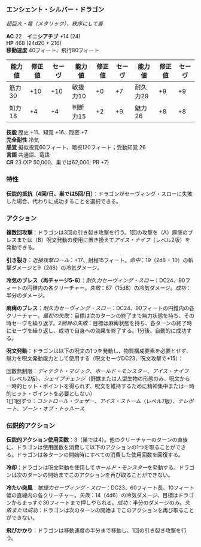 ### エンシェント・シルバー・ドラゴン
*超巨大・竜（メタリック）、秩序にして善*

**AC** 22　**イニシアチブ** +14 (24)  
**HP** 468 (24d20 + 216)  
**移動速度** 40フィート、飛行80フィート

| 能力値 | 修正値 | セーヴ | 能力値 | 修正値 | セーヴ | 能力値 | 修正値 | セーヴ |
|--------|--------|--------|--------|--------|--------|--------|--------|--------|
| 筋力30 | +10 | +10 | 敏捷力10 | +0 | +7 | 耐久力29 | +9 | +9 |
| 知力18 | +4 | +4 | 判断力15 | +2 | +9 | 魅力26 | +8 | +8 |

**技能** 歴史 +11、知覚 +16、隠密 +7  
**完全耐性** 冷気  
**感覚** 擬似視覚60フィート、暗視120フィート；受動知覚 26  
**言語** 共通語、竜語  
**CR** 23 (XP 50,000、巣では62,000; PB +7)

### 特性

**伝説的抵抗（4回/日、巣では5回/日）**：ドラゴンがセーヴィング・スローに失敗した場合、代わりに成功することを選択できる。

### アクション

**複数回攻撃**：ドラゴンは3回の引き裂き攻撃を行う。1回の攻撃を（A）麻痺のブレスまたは（B）呪文発動の使用に置き換えて*アイス・ナイフ*（レベル2版）を発動できる。

**引き裂き**：*近接攻撃ロール*：+17、射程15フィート。*命中*：19（2d8 + 10）の斬撃ダメージと9（2d8）の冷気ダメージ。

**冷気のブレス（再チャージ5-6）**：*耐久力セーヴィング・スロー*：DC24、90フィートの円錐内の各クリーチャー。*失敗*：67（15d8）の冷気ダメージ。*成功*：半分のダメージ。

**麻痺のブレス**：*耐久力セーヴィング・スロー*：DC24、90フィートの円錐内の各クリーチャー。*最初の失敗*：目標は次のターンの終了まで無力状態を持ち、その時セーヴを繰り返す。*2回目の失敗*：目標は麻痺状態を持ち、各ターンの終了時にセーヴを繰り返し、成功で自身への効果を終了する。1分後、自動的に成功する。

**呪文発動**：ドラゴンは以下の呪文の1つを発動し、物質構成要素を必要とせず、魅力を呪文発動能力として使用する（呪文セーヴDC23、呪文攻撃で+15）：

回数無制限：*ディテクト・マジック*、*ホールド・モンスター*、*アイス・ナイフ*（レベル2版）、*シェイプチェンジ*（野獣または人型生物の形態のみ、呪文から一時的ヒット・ポイントを得られず、呪文を維持するために精神集中または一時的ヒット・ポイントを必要としない）  
1日1回ずつ：*コントロール・ウェザー*、*アイス・ストーム*（レベル7版）、*テレポート*、*ゾーン・オブ・トゥルース*

### 伝説的アクション

**伝説的アクション使用回数**：3（巣では4）。他のクリーチャーのターンの直後に、ドラゴンは使用回数を消費して以下のアクションの1つを取ることができる。ドラゴンは各ターンの開始時にすべての消費した使用回数を回復する。

**冷却**：ドラゴンは呪文発動を使用して*ホールド・モンスター*を発動する。ドラゴンは次のターンの開始までこのアクションを再び取ることができない。

**冷たい突風**：*敏捷力セーヴィング・スロー*：DC23、60フィート長、10フィート幅の直線内の各クリーチャー。*失敗*：14（4d6）の冷気ダメージ、目標はドラゴンからまっすぐ30フィートまで押しやられる。*成功*：半分のダメージのみ。*失敗または成功*：ドラゴンは次のターンの開始までこのアクションを再び取ることができない。

**飛びかかり**：ドラゴンは移動速度の半分まで移動し、1回の引き裂き攻撃を行う。